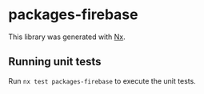 # packages-firebase

This library was generated with [Nx](https://nx.dev).

## Running unit tests

Run `nx test packages-firebase` to execute the unit tests.
